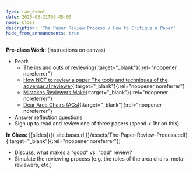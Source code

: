 ```yaml
---
type: raw_event
date: 2025-03-21T09:45:00
name: Class
description: 'The Paper Review Process / How to Critique a Paper'
hide_from_announcments: true
---
```


**Pre-class Work:** (instructions on canvas)
* Read: 
  * [The ins and outs of reviewing](https://dtai.cs.kuleuven.be/events/ReviewingTutorial/ECMLPKDD_2019_Tutorial_on_Reviewing_FULL.pdf){:target="_blank"}{:rel="noopener noreferrer"}
  * [How NOT to review a paper The tools and techniques of the adversarial reviewer](https://sigmodrecord.org/publications/sigmodRecord/0812/p100.open.cormode.pdf){:target="_blank"}{:rel="noopener noreferrer"}
  * [Mistakes Reviewers Make](https://sites.umiacs.umd.edu/elm/2016/02/01/mistakes-reviewers-make/){:target="_blank"}{:rel="noopener noreferrer"}
  * [Dear Area Chairs (ACs)](https://www.seas.upenn.edu/~nenkova/AreaChairsInstructions.pdf){:target="_blank"}{:rel="noopener noreferrer"}
* Answer reflection questions
* Sign up to read and review one of three papers (spend < 1hr on this)

**In Class:** \[[slides]({{ site.baseurl }}/assets/The-Paper-Review-Process.pdf){:target="_blank"}{:rel="noopener noreferrer"}\]
* Discuss, what makes a "good" vs. "bad" review?
* Simulate the reviewing process (e.g. the roles of the area chairs, meta-reviewers, etc.)
